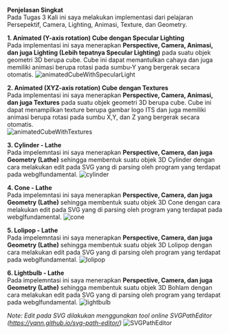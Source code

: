 **Penjelasan Singkat**  
Pada Tugas 3 Kali ini saya melakukan implementasi dari pelajaran Persepektif, Camera, Lighting, Animasi, Texture, dan Geometry.

**1. Animated (Y-axis rotation) Cube dengan Specular Lighting**  
  Pada implementasi ini saya menerapkan **Perspective, Camera, Animasi, dan juga Lighting (Lebih tepatnya Specular Lighting)** pada suatu objek geometri 3D berupa cube. Cube ini dapat memantulkan cahaya dan juga memiliki animasi berupa rotasi pada sumbu-Y yang bergerak secara otomatis.
![animatedCubeWithSpecularLight](https://github.com/user-attachments/assets/c1faabd8-7145-4531-a93d-06ebc9dfeeaf)

**2. Animated (XYZ-axis rotation) Cube dengan Textures**  
  Pada implementasi ini saya menerapkan **Perspective, Camera, Animasi, dan juga Textures** pada suatu objek geometri 3D berupa cube. Cube ini dapat menampilkan texture berupa gambar logo ITS dan juga memiliki animasi berupa rotasi pada sumbu X,Y, dan Z yang bergerak secara otomatis.  
![animatedCubeWithTextures](https://github.com/user-attachments/assets/9fd012a4-cae8-4a29-aa80-ee6efd8a6a33)

**3. Cylinder - Lathe**  
  Pada impelemntasi ini saya menerapkan **Perspective, Camera, dan juga Geometry (Lathe)** sehingga membentuk suatu objek 3D Cylinder dengan cara melakukan edit pada SVG yang di parsing oleh program yang terdapat pada webglfundamental.
![cylinder](https://github.com/user-attachments/assets/82e03c78-3ceb-4b1f-8d05-3edc99ebbec3)

**4. Cone - Lathe**  
  Pada impelemntasi ini saya menerapkan **Perspective, Camera, dan juga Geometry (Lathe)** sehingga membentuk suatu objek 3D Cone dengan cara melakukan edit pada SVG yang di parsing oleh program yang terdapat pada webglfundamental. 
![cone](https://github.com/user-attachments/assets/0a1f1464-b426-4a2c-9508-7367e891aa6c)

**5. Lolipop - Lathe**  
  Pada impelemntasi ini saya menerapkan **Perspective, Camera, dan juga Geometry (Lathe)** sehingga membentuk suatu objek 3D Lolipop dengan cara melakukan edit pada SVG yang di parsing oleh program yang terdapat pada webglfundamental.
![lolipop](https://github.com/user-attachments/assets/d4c329b0-c57e-4925-8c6a-618dec6c649f)

**6. Lightbulb - Lathe**  
  Pada impelemntasi ini saya menerapkan **Perspective, Camera, dan juga Geometry (Lathe)** sehingga membentuk suatu objek 3D Bohlam dengan cara melakukan edit pada SVG yang di parsing oleh program yang terdapat pada webglfundamental.
![lightbulb](https://github.com/user-attachments/assets/71fd1d4d-e146-4cb6-93a5-857e069c49d8)

*Note: Edit pada SVG dilakukan menggunakan tool online SVGPathEditor (https://yqnn.github.io/svg-path-editor/)*
![SVGPathEditor](https://github.com/user-attachments/assets/0eabf99f-6a04-4139-83f1-71864caa16d8)

